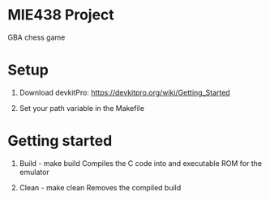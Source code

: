 # MIE438 Project
GBA chess game

# Setup
1. Download devkitPro: https://devkitpro.org/wiki/Getting_Started

2. Set your path variable in the Makefile

# Getting started
1. Build - make build
    Compiles the C code into and executable ROM for the emulator

2. Clean - make clean
    Removes the compiled build